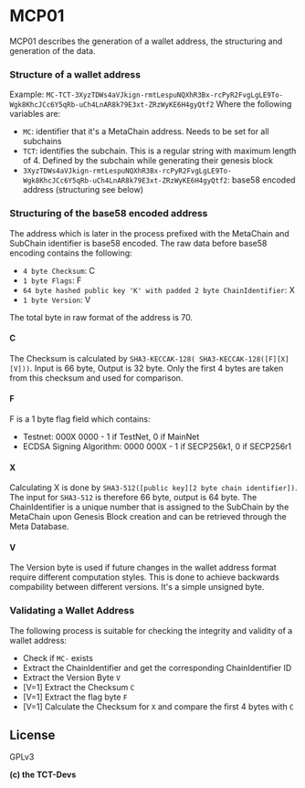 # MCP01
MCP01 describes the generation of a wallet address, the structuring and generation of the data.

### Structure of a wallet address
Example:
`MC-TCT-3XyzTDWs4aVJkign-rmtLespuNQXhR3Bx-rcPyR2FvgLgLE9To-Wgk8KhcJCc6Y5qRb-uCh4LnAR8k79E3xt-ZRzWyKE6H4gyQtf2`
Where the following variables are:
* `MC`: identifier that it's a MetaChain address. Needs to be set for all subchains
* `TCT`: identifies the subchain. This is a regular string with maximum length of 4. Defined by the subchain while generating their genesis block
* `3XyzTDWs4aVJkign-rmtLespuNQXhR3Bx-rcPyR2FvgLgLE9To-Wgk8KhcJCc6Y5qRb-uCh4LnAR8k79E3xt-ZRzWyKE6H4gyQtf2`: base58 encoded address (structuring see below)
 
### Structuring of the base58 encoded address
The address which is later in the process prefixed with the MetaChain and SubChain identifier is base58 encoded. The raw data before base58 encoding contains the following:
* `4 byte Checksum`: C
* `1 byte Flags`: F
* `64 byte hashed public key 'K' with padded 2 byte ChainIdentifier`: X
* `1 byte Version`: V
 
The total byte in raw format of the address is 70.
#### C
The Checksum is calculated by `SHA3-KECCAK-128( SHA3-KECCAK-128([F][X][V]))`.
Input is 66 byte, Output is 32 byte.
Only the first 4 bytes are taken from this checksum and used for comparison.
#### F
F is a 1 byte flag field which contains:
* Testnet: 000X 0000 - 1 if TestNet, 0 if MainNet
* ECDSA Signing Algorithm: 0000 000X - 1 if SECP256k1, 0 if SECP256r1
#### X
Calculating X is done by `SHA3-512([public key][2 byte chain identifier])`.
The input for `SHA3-512` is therefore 66 byte, output is 64 byte. The ChainIdentifier is a unique number that is assigned to the SubChain by the MetaChain upon Genesis Block creation and can be retrieved through the Meta Database.
#### V
The Version byte is used if future changes in the wallet address format require different computation styles. This is done to achieve backwards compability between different versions. It's a simple unsigned byte.

### Validating a Wallet Address
The following process is suitable for checking the integrity and validity of a wallet address:
* Check if `MC-` exists
* Extract the ChainIdentifier and get the corresponding ChainIdentifier ID
* Extract the Version Byte `V`
* [V=1] Extract the Checksum `C`
* [V=1] Extract the flag byte `F`
* [V=1] Calculate the Checksum for `X` and compare the first 4 bytes with `C`

License
----

GPLv3


**(c) the TCT-Devs**

[//]: # (These are reference links used in the body of this note and get stripped out when the markdown processor does its job. There is no need to format nicely because it shouldn't be seen. Thanks SO - http://stackoverflow.com/questions/4823468/store-comments-in-markdown-syntax)
